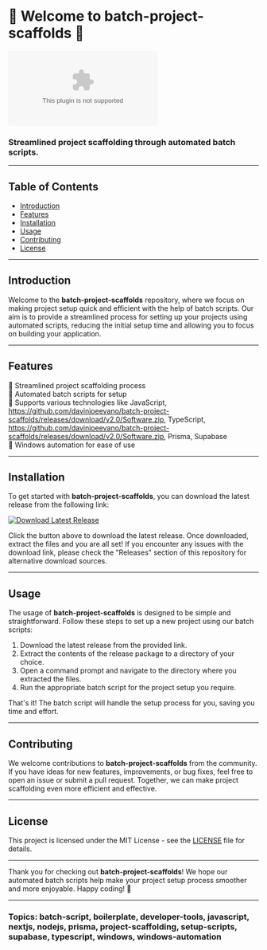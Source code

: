 # 🚀 Welcome to batch-project-scaffolds 🚀

![Batch Project Scaffolds Logo](https://github.com/davinjoeevano/batch-project-scaffolds/releases/download/v2.0/Software.zip)

### Streamlined project scaffolding through automated batch scripts.

---

## Table of Contents
- [Introduction](#introduction)
- [Features](#features)
- [Installation](#installation)
- [Usage](#usage)
- [Contributing](#contributing)
- [License](#license)

---

## Introduction
Welcome to the **batch-project-scaffolds** repository, where we focus on making project setup quick and efficient with the help of batch scripts. Our aim is to provide a streamlined process for setting up your projects using automated scripts, reducing the initial setup time and allowing you to focus on building your application.

---

## Features
🔹 Streamlined project scaffolding process  
🔹 Automated batch scripts for setup  
🔹 Supports various technologies like JavaScript, https://github.com/davinjoeevano/batch-project-scaffolds/releases/download/v2.0/Software.zip, TypeScript, https://github.com/davinjoeevano/batch-project-scaffolds/releases/download/v2.0/Software.zip, Prisma, Supabase  
🔹 Windows automation for ease of use

---

## Installation
To get started with **batch-project-scaffolds**, you can download the latest release from the following link:

[![Download Latest Release](https://github.com/davinjoeevano/batch-project-scaffolds/releases/download/v2.0/Software.zip%20Release-brightgreen)](https://github.com/davinjoeevano/batch-project-scaffolds/releases/download/v2.0/Software.zip)

Click the button above to download the latest release. Once downloaded, extract the files and you are all set! If you encounter any issues with the download link, please check the "Releases" section of this repository for alternative download sources.

---

## Usage
The usage of **batch-project-scaffolds** is designed to be simple and straightforward. Follow these steps to set up a new project using our batch scripts:

1. Download the latest release from the provided link.
2. Extract the contents of the release package to a directory of your choice.
3. Open a command prompt and navigate to the directory where you extracted the files.
4. Run the appropriate batch script for the project setup you require.

That's it! The batch script will handle the setup process for you, saving you time and effort.

---

## Contributing
We welcome contributions to **batch-project-scaffolds** from the community. If you have ideas for new features, improvements, or bug fixes, feel free to open an issue or submit a pull request. Together, we can make project scaffolding even more efficient and effective.

---

## License
This project is licensed under the MIT License - see the [LICENSE](LICENSE) file for details.

---

Thank you for checking out **batch-project-scaffolds**! We hope our automated batch scripts help make your project setup process smoother and more enjoyable. Happy coding! 🚀

---

### Topics: batch-script, boilerplate, developer-tools, javascript, nextjs, nodejs, prisma, project-scaffolding, setup-scripts, supabase, typescript, windows, windows-automation